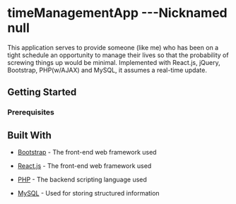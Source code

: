 # timeManagementApp ---Nicknamed null

This application serves to provide someone (like me) who has been on a tight schedule an opportunity to manage their lives so that the probability of screwing things up would be minimal. Implemented with React.js, jQuery, Bootstrap, PHP(w/AJAX) and MySQL, it assumes a real-time update.

## Getting Started

### Prerequisites

## Built With

* [Bootstrap](https://getbootstrap.com/) - The front-end web framework used
* [React.js](https://reactjs.org/) - The front-end web framework used

* [PHP](https://https:/www.php.net) - The backend scripting language  used
* [MySQL](https://www.mysql.com/) - Used for storing structured information


